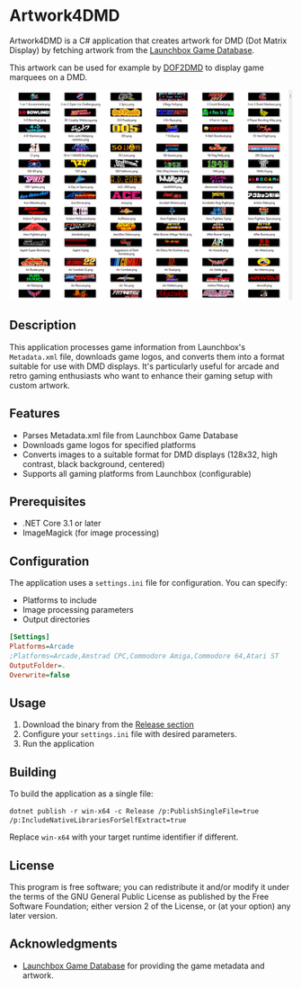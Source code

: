 # Artwork4DMD

Artwork4DMD is a C# application that creates artwork for DMD (Dot Matrix Display) by fetching artwork from the [Launchbox Game Database](https://www.launchbox-app.com/).

This artwork can be used for example by
[DOF2DMD](https://github.com/DMDTools/DOF2DMD) to display game marquees on a
DMD.

![Output](output.png)

## Description

This application processes game information from Launchbox's `Metadata.xml`
file, downloads game logos, and converts them into a format suitable for use
with DMD displays. It's particularly useful for arcade and retro gaming
enthusiasts who want to enhance their gaming setup with custom artwork.

## Features

- Parses Metadata.xml file from Launchbox Game Database
- Downloads game logos for specified platforms
- Converts images to a suitable format for DMD displays (128x32, high contrast, black background, centered)
- Supports all gaming platforms from Launchbox (configurable)

## Prerequisites

- .NET Core 3.1 or later
- ImageMagick (for image processing)

## Configuration

The application uses a `settings.ini` file for configuration. You can specify:

- Platforms to include
- Image processing parameters
- Output directories

```ini
[Settings]
Platforms=Arcade
;Platforms=Arcade,Amstrad CPC,Commodore Amiga,Commodore 64,Atari ST
OutputFolder=.
Overwrite=false
```

## Usage

1. Download the binary from the [Release section](https://github.com/DMDTools/Artwork4DMD/releases)
2. Configure your `settings.ini` file with desired parameters.
3. Run the application

## Building

To build the application as a single file:

```shell
dotnet publish -r win-x64 -c Release /p:PublishSingleFile=true /p:IncludeNativeLibrariesForSelfExtract=true
```

Replace `win-x64` with your target runtime identifier if different.

## License

This program is free software; you can redistribute it and/or modify it under the terms of the GNU General Public License as published by the Free Software Foundation; either version 2 of the License, or (at your option) any later version.

## Acknowledgments

- [Launchbox Game Database](https://gamesdb.launchbox-app.com/) for providing the game metadata and artwork.
